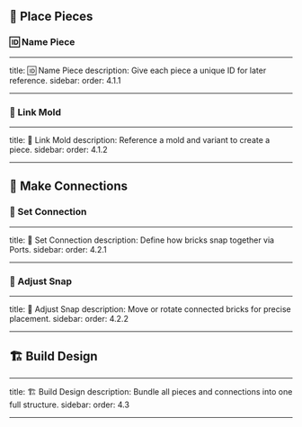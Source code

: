 ## 🔖 Place Pieces

### 🆔 Name Piece

---

title: 🆔 Name Piece
description: Give each piece a unique ID for later reference.
sidebar:
order: 4.1.1

---

### 🧬 Link Mold

---

title: 🧬 Link Mold
description: Reference a mold and variant to create a piece.
sidebar:
order: 4.1.2

---

## 🔗 Make Connections

### 🔀 Set Connection

---

title: 🔀 Set Connection
description: Define how bricks snap together via Ports.
sidebar:
order: 4.2.1

---

### 🎯 Adjust Snap

---

title: 🎯 Adjust Snap
description: Move or rotate connected bricks for precise placement.
sidebar:
order: 4.2.2

---

## 🏗️ Build Design

---

title: 🏗️ Build Design
description: Bundle all pieces and connections into one full structure.
sidebar:
order: 4.3

---
